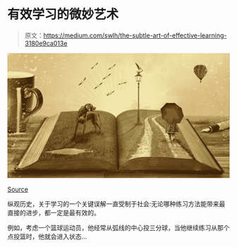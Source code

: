 # 有效学习的微妙艺术

> 原文：<https://medium.com/swlh/the-subtle-art-of-effective-learning-3180e9ca013e>

![](img/944d661cef0aa4c06f611aa71af4dda7.png)

[Source](https://pixabay.com/en/narrative-history-dream-tell-794978/)

纵观历史，关于学习的一个关键误解一直受制于社会:无论哪种练习方法能带来最直接的进步，都一定是最有效的。

例如，考虑一个篮球运动员，他经常从弧线的中心投三分球，当他继续练习从那个点投篮时，他就会进入状态…